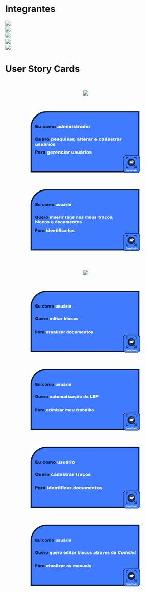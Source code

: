 # Integrantes
<a  href="https://www.linkedin.com/in/rodrigo-am%C3%A2ncio-do-prado-ten%C3%B3rio-a56641174"> <img src="https://img.shields.io/badge/Rodrigo%20Amancio%20--%20Scrum%20Master-Linkedin-blue"></a> <br>
<a href="https://www.linkedin.com/in/luisaugustosb"> <img src="https://img.shields.io/badge/Lu%C3%ADs%20Augusto%20--%20Product%20Owner-Linkedin-blue"></a> <br>
<a href="https://www.linkedin.com/in/bahij-noureddine-941b681b7/"> <img src= "https://img.shields.io/badge/Bahij%20Noureddine-Linkedin-blue"></a> <br>
<a href="https://www.linkedin.com/in/mateus-senne-172905149"> <img src= "https://img.shields.io/badge/Mateus%20Senne-Linkedin-blue"></a> <br>
<a href="https://www.linkedin.com/in/maxx-barcelos-aaa106b2"> <img src= "https://img.shields.io/badge/Maximiles%20Barcelos-Linkedin-blue"></a> <br>

# User Story Cards

<h1 align="center"> <img src="https://github.com/MaXximiles/API-3SEM/blob/main/User%20Story%20Cards/StoryCard1.png?raw=true" width="350"></h1>
<h1 align="center"> <img src="https://github.com/MaXximiles/API-3SEM/blob/main/User%20Story%20Cards/StoryCard2.png?raw=true" width="350"></h1>
<h1 align="center"> <img src="https://github.com/MaXximiles/API-3SEM/blob/main/User%20Story%20Cards/StoryCard3.png?raw=true" width="350"></h1>
<h1 align="center"> <img src="https://github.com/MaXximiles/API-3SEM/blob/main/User%20Story%20Cards/StoryCard4.png?raw=true" width="350"></h1>
<h1 align="center"> <img src="https://github.com/MaXximiles/API-3SEM/blob/main/User%20Story%20Cards/StoryCard5.png?raw=true" width="350"></h1>
<h1 align="center"> <img src="https://github.com/MaXximiles/API-3SEM/blob/main/User%20Story%20Cards/StoryCard6.png?raw=true" width="350"></h1>
<h1 align="center"> <img src="https://github.com/MaXximiles/API-3SEM/blob/main/User%20Story%20Cards/StoryCard7.png?raw=true" width="350"></h1>
<h1 align="center"> <img src="https://github.com/MaXximiles/API-3SEM/blob/main/User%20Story%20Cards/StoryCard8.png?raw=true" width="350"></h1>


